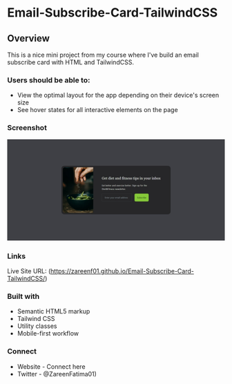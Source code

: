 # Email-Subscribe-Card-TailwindCSS

## Overview
This is a nice mini project from my course where I've build an email subscribe card with HTML and TailwindCSS.

### Users should be able to:

- View the optimal layout for the app depending on their device's screen size
- See hover states for all interactive elements on the page

### Screenshot
![](./screenshot.jpeg)

### Links
Live Site URL: (https://zareenf01.github.io/Email-Subscribe-Card-TailwindCSS/)

### Built with
- Semantic HTML5 markup
- Tailwind CSS
- Utility classes
- Mobile-first workflow

### Connect
- Website - Connect here
- Twitter - @ZareenFatima01)
